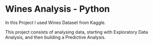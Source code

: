 # Wines Analysis - Python
In this Project I used Wines Dataset from Kaggle.

This project consists of analysing data, starting with Exploratory Data Analysis, and then building a Predictive Analysis.

